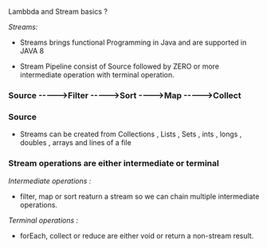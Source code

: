 Lambbda and Stream basics ?

*Streams:*

 - Streams brings functional Programming in Java and are supported in JAVA 8
 
 - Stream Pipeline consist of Source followed by ZERO or more intermediate operation with terminal operation.


### Source ----->Filter  ----->Sort  ---->Map  ----->Collect

### Source

 - Streams can be created from Collections , Lists , Sets , ints , longs , doubles , arrays and lines of a file
 
 
 ### Stream operations are either intermediate or terminal
 
 *Intermediate operations :*
 
  - filter, map or sort reaturn a stream so we can chain multiple intermediate operations.
  
  *Terminal operations :*
  
  - forEach, collect or reduce are either void or return a non-stream result.
